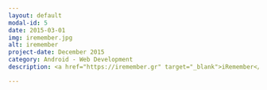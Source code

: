```yaml
---
layout: default
modal-id: 5
date: 2015-03-01
img: iremember.jpg
alt: iremember
project-date: December 2015
category: Android - Web Development
description: <a href="https://iremember.gr" target="_blank">iRemember</a> is a Greek Social Network!Built with Joomla and iJoomerSDK.

---
```

